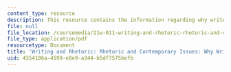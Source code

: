```yaml
---
content_type: resource
description: This resource contains the information regarding why write?.
file: null
file_location: /coursemedia/21w-011-writing-and-rhetoric-rhetoric-and-contemporary-issues-fall-2015/4354106a4599e8e9a344b5df7575befb_MIT21W_011F15_Why.pdf
file_type: application/pdf
resourcetype: Document
title: 'Writing and Rhetoric: Rhetoric and Contemporary Issues: Why Write?'
uid: 4354106a-4599-e8e9-a344-b5df7575befb
---
```

